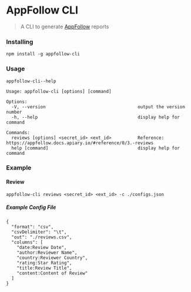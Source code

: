 # AppFollow CLI

> A CLI to generate [AppFollow](https://appfollow.docs.apiary.io/#) reports

### Installing

`npm install -g appfollow-cli`

### Usage

```
appfollow-cli--help

Usage: appfollow-cli [options] [command]

Options:
  -V, --version                                   output the version number
  -h, --help                                      display help for command

Commands:
  reviews [options] <secret_id> <ext_id>          Reference: https://appfollow.docs.apiary.io/#reference/0/3.-reviews
  help [command]                                  display help for command
```

### Example

#### Review

`appfollow-cli reviews <secret_id> <ext_id> -c ./configs.json`

##### Example Config File

```
{
  "format": "csv",
  "csvDelimiter": "\t",
  "out": "./reviews.csv",
  "columns": [
    "date:Review Date",
    "author:Reviewer Name",
    "country:Reviewer Country",
    "rating:Star Rating",
    "title:Review Title",
    "content:Content of Review"
  ]
}
```
